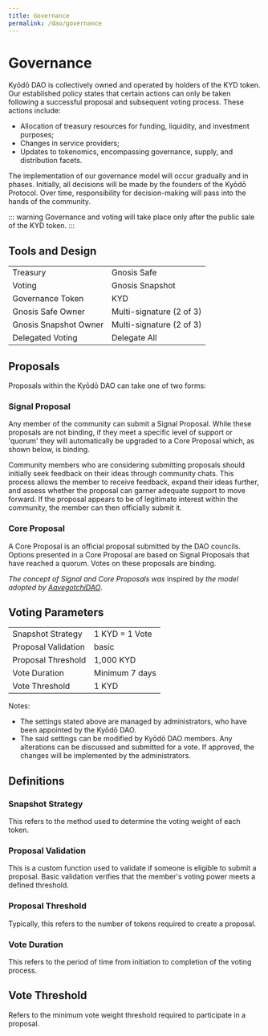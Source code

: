 ```yaml
---
title: Governance
permalink: /dao/governance
---
```


# Governance

Kyōdō DAO is collectively owned and operated by holders of the KYD token. Our established policy states that certain actions can only be taken following a successful proposal and subsequent voting process. These actions include:

* Allocation of treasury resources for funding, liquidity, and investment purposes;
* Changes in service providers;
* Updates to tokenomics, encompassing governance, supply, and distribution facets.

The implementation of our governance model will occur gradually and in phases. Initially, all decisions will be made by the founders of the Kyōdō Protocol. Over time, responsibility for decision-making will pass into the hands of the community.

::: warning
Governance and voting will take place only after the public sale of the KYD token.
:::


## Tools and Design

|                       |                     |
| --------------------- | ------------------- |
| Treasury              | Gnosis Safe         |
| Voting                | Gnosis Snapshot     |
| Governance Token      | KYD                 |
| Gnosis Safe Owner     | Multi-signature (2 of 3) |
| Gnosis Snapshot Owner | Multi-signature (2 of 3) |
| Delegated Voting      | Delegate All        |

## Proposals

Proposals within the Kyōdō DAO can take one of two forms:

### Signal Proposal

Any member of the community can submit a Signal Proposal. While these proposals are not binding, if they meet a specific level of support or 'quorum' they will automatically be upgraded to a Core Proposal which, as shown below, is binding.

Community members who are considering submitting proposals should initially seek feedback on their ideas through community chats. This process allows the member to receive feedback, expand their ideas further, and assess whether the proposal can garner adequate support to move forward. If the proposal appears to be of legitimate interest within the community, the member can then officially submit it.

### Core Proposal

A Core Proposal is an official proposal submitted by the DAO councils. Options presented in a Core Proposal are based on Signal Proposals that have reached a quorum. Votes on these proposals are binding.

*The concept of Signal and Core Proposals was* inspired by *the model adopted by [AavegotchiDAO](https://aavegotchi.medium.com/scaling-aavegotchidao-c7e589de0333)*.

## Voting Parameters

|                     |                |
| ------------------- | -------------- |
| Snapshot Strategy   | 1 KYD = 1 Vote |
| Proposal Validation | basic          |
| Proposal Threshold  | 1,000 KYD      |
| Vote Duration       | Minimum 7 days |
| Vote Threshold      | 1 KYD          |

Notes:

* The settings stated above are managed by administrators, who have been appointed by the Kyōdō DAO.
* The said settings can be modified by Kyōdō DAO members. Any alterations can be discussed and submitted for a vote. If approved, the changes will be implemented by the administrators.

## Definitions

### Snapshot Strategy

This refers to the method used to determine the voting weight of each token.

### Proposal Validation

This is a custom function used to validate if someone is eligible to submit a proposal. Basic validation verifies that the member's voting power meets a defined threshold.

### Proposal Threshold

Typically, this refers to the number of tokens required to create a proposal.&#x20;

### Vote Duration

This refers to the period of time from initiation to completion of the voting process.

## Vote Threshold

Refers to the minimum vote weight threshold required to participate in a proposal.
